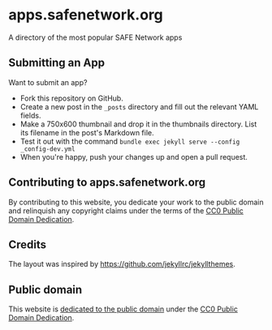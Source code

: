 # apps.safenetwork.org

A directory of the most popular SAFE Network apps


## Submitting an App

Want to submit an app?

* Fork this repository on GitHub.
* Create a new post in the `_posts` directory and fill out the relevant YAML fields.
* Make a 750x600 thumbnail and drop it in the thumbnails directory. List its filename in the post's Markdown file.
* Test it out with the command `bundle exec jekyll serve --config _config-dev.yml`
* When you're happy, push your changes up and open a pull request.

## Contributing to apps.safenetwork.org

By contributing to this website, you dedicate your work to the public domain and relinquish any copyright claims under the terms of the [CC0 Public Domain Dedication](https://creativecommons.org/publicdomain/zero/1.0/).

## Credits

The layout was inspired by https://github.com/jekyllrc/jekyllthemes.

## Public domain

This website is [dedicated to the public domain](https://github.com/safenetwork/apps.safenetwork.org/blob/gh-pages/LICENSE.md) under the [CC0 Public Domain Dedication](https://creativecommons.org/publicdomain/zero/1.0/).

